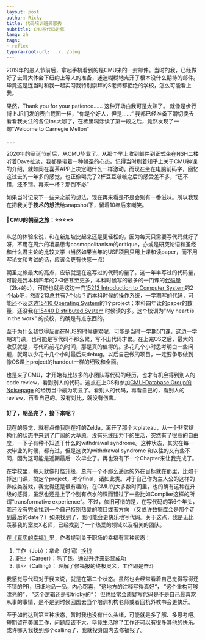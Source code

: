 ```yaml
---
layout: post
author: Ricky
title: 代码培训班买家秀
subtitle: CMU写代码进修
lang: zh 
tags: 
- reflex
typora-root-url: ../../blog
---
```




2019年的愚人节前后，拿起手机看到的是CMU来的一封邮件。当时的我，已经做好了去哥大体会下纽约上等人的准备，迷迷糊糊地点开了根本没什么期待的邮件。毕竟这是连当时和我一起实习我特别崇拜的S老师都拒绝的学校，怎么可能看上我。

果然，Thank you for your patience…… 这种开场白我可是太熟了。 就像是步行街上JR们发的表白截图一样，“你是个好人，但是……“ 我都已经准备下滑切换去看看我关注的各位ins大咖了，在稀里糊涂读了第一段之后，竟然发现了一句”Welcome to Carnegie Mellon“

……

2020年的圣诞节前后，从CMU毕业了。从那个早上收到邮件到正式坐在NSH二楼听着Dave扯淡，我都是带着一种朝圣的心态。记得当时刷着知乎上关于CMU神课的介绍，就如同在喜茶APP上决定喝什么一样激动。而现在坐在电脑前码字，回忆这过去的一年多的感觉，也正像喝完了2杯豆豆啵啵之后的感受差不多，“还不错，还不错。再来一杯？那倒不必“

如果当时记录下一些来之前的想法，现在再来看是不是会别有一番滋味。所以我现在把我关于**技术的想法**给snapshot下，留着10年后来嘲笑。



#### 🍭CMU的朝圣之旅：⭐️⭐️⭐️⭐️⭐️

从总的体验来说，和在新加坡比起来还是更轻松的，因为每天只需要写代码就好了呀，不用在周六的凌晨思考cosmopolitanism的critique，亦或是研究论语和圣经和什么君主论的比较文学（当然如果当年的USP项目只用上课和读paper，而不用写论文和考试的话，应该会更有快感一点）

朝圣之旅最大的亮点，应该就是在这写过的代码的量了。这一年半写过的代码量，可能是我本科四年的2-3倍甚至更多，本科时候写的最多的一门课的[代码量](https://github.com/githubxxcc/n-body-simulation)（2k+的c），可能也就是这边一门[15213 Introduction to Computer System](https://www.cs.cmu.edu/~213/)的2个lab吧，然而213总共有7个lab？而本科时候的操作系统，一学期写的代码，可能还不及这边[15410 Operating System](https://www.cs.cmu.edu/~410/)的1个project；本科四年读的paper的数量，还没我在[15440 Distributed System](https://www.synergylabs.org/courses/15-440/) 时候读的多。这个校训为"My heart is in the work" 的技校，的确是有点东西的。

至于为什么我觉得反而在NUS的时候更累呢，可能是当时一学期5门课，这边一学期3门课，也可能是写代码不那么累，写不出代码才累。在上完OS之后，最大的收获就是，写代码前花的时间，那是真的值得的。多花几个小时思考明白一些问题，就可以少花十几个小时最后来debug。以后自己做的项目，一定要争取做到像OS课上project的handout一样的细致和全面。

也是来了CMU，才开始有比较多的小团队写代码的经历，也才有机会得到别人的code review，看到别人的代码。这点在上OS和参加[CMU-Database Group的Noisepage](https://github.com/cmu-db/noisepage) 的经历当中最为明显了。看别人的代码，再看自己的，看别人的review，再看自己的。没有对比，就没有伤害。



#### 好了，朝圣完了，接下来呢？

现在的感觉，就有点像我刚在打的Zelda，离开了那个大plateau，从一个非常结构化的状态中来到了广阔的大草原。没有死线压力下的生活，突然有了很高的自由度，一下子有种不知道干什么的withdrawal syndrome。这种状态，其实在每一次毕业的时候，都有过，但是这次的withdrawal syndrome 和以往的又有些不同，因为这可能是近期最后一次毕业了。再也没有下一个Chapter来让我完成了。 

在学校里，每天就像打怪升级，总有一个不那么遥远的外在目标就在那里，比如干掉这门课，搞定个project，考个final，诸如此类。对于自己作为主人公的这样的养成类游戏，我觉得还是很有趣的。在CMU的大多数时间里，也的确有这种在升级的感觉，虽然也还是上了个别有点水的课而错过了一些比如Complier这样的所谓“transformative experience”。不过，依旧可惜的是，在写代码的第6个年头，我还没有完全找到一个自己特别热爱的项目或者方向 （又或许数据库会是那个走到最后的date？）如果找到了，我可能会更快乐地写代码。关于这点，我是无比羡慕我的室友X老师，已经找到了一个热爱的领域以及相关的团队。

在[《真实的幸福》](https://book.douban.com/subject/4934733//)里，作者提到关于职场的幸福有三种状态：

1. 工作（Job）：拿命（时间）换钱
2. 职业（Career）：除了钱，通过升迁来彰显成功
3. 事业（Calling）： 理解了修福报的终极奥义，工作即是奋斗

我感觉写代码对于我来说，就是在第二个状态。虽然也会经常看着自己觉得写得还不错的PR，细细地品一品，内心窃喜，"这地方的注释写得真好“， ”这个重构可够漂亮的“， ”这个逻辑还是挺tricky的“； 但也经常会质疑写代码是不是自己最喜欢从事的事情，是不是到时候回国去当个培训机构老师或者回杭外教书会更快乐。

至于如何达到第三种状态，暂时我也没有什么头绪，可能就是多了解、多思考吧。短期留在美国工作，问题应该不大，毕竟生活除了工作还可以有很多其他的快乐。或许哪天我找到那个calling了，我就投身国内去修福报了。 





